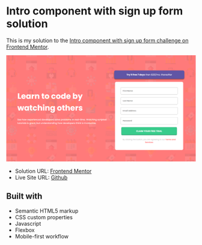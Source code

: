 <h1>Intro component with sign up form solution</h1>

This is my solution to the [Intro component with sign up form challenge on Frontend Mentor](https://www.frontendmentor.io/challenges/intro-component-with-signup-form-5cf91bd49edda32581d28fd1).


<img src="images/foto-site.png">


- Solution URL: [Frontend Mentor](https://www.frontendmentor.io/solutions/intro-component-with-sign-up-form-using-flexbox-Uqx_uNP8X-)
- Live Site URL: [Github](https://kalebemax.github.io/intro-component-with-sign-up-form/)


<h2>Built with</h2>

- Semantic HTML5 markup
- CSS custom properties
- Javascript
- Flexbox
- Mobile-first workflow
